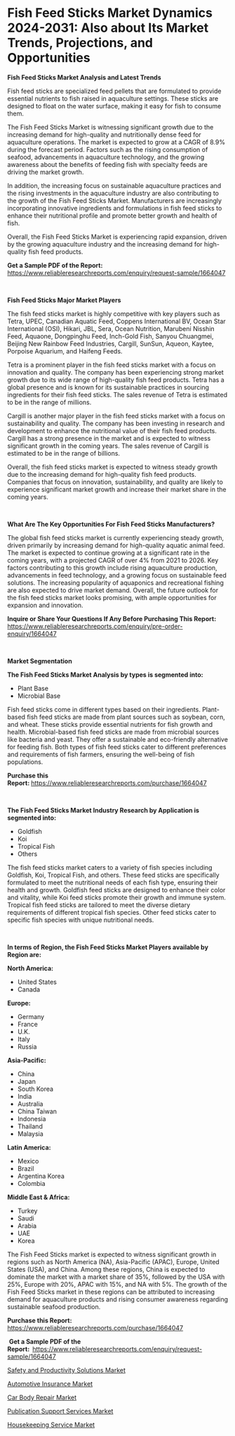 <p><h1>Fish Feed Sticks Market Dynamics 2024-2031: Also about Its Market Trends, Projections, and Opportunities</h1></p><p><strong>Fish Feed Sticks Market Analysis and Latest Trends</strong></p>
<p><p>Fish feed sticks are specialized feed pellets that are formulated to provide essential nutrients to fish raised in aquaculture settings. These sticks are designed to float on the water surface, making it easy for fish to consume them.</p><p>The Fish Feed Sticks Market is witnessing significant growth due to the increasing demand for high-quality and nutritionally dense feed for aquaculture operations. The market is expected to grow at a CAGR of 8.9% during the forecast period. Factors such as the rising consumption of seafood, advancements in aquaculture technology, and the growing awareness about the benefits of feeding fish with specialty feeds are driving the market growth.</p><p>In addition, the increasing focus on sustainable aquaculture practices and the rising investments in the aquaculture industry are also contributing to the growth of the Fish Feed Sticks Market. Manufacturers are increasingly incorporating innovative ingredients and formulations in fish feed sticks to enhance their nutritional profile and promote better growth and health of fish.</p><p>Overall, the Fish Feed Sticks Market is experiencing rapid expansion, driven by the growing aquaculture industry and the increasing demand for high-quality fish feed products.</p></p>
<p><strong>Get a Sample PDF of the Report:&nbsp;</strong> <a href="https://www.reliableresearchreports.com/enquiry/request-sample/1664047">https://www.reliableresearchreports.com/enquiry/request-sample/1664047</a></p>
<p>&nbsp;</p>
<p><strong>Fish Feed Sticks Major Market Players</strong></p>
<p><p>The fish feed sticks market is highly competitive with key players such as Tetra, UPEC, Canadian Aquatic Feed, Coppens International BV, Ocean Star International (OSI), Hikari, JBL, Sera, Ocean Nutrition, Marubeni Nisshin Feed, Aquaone, Dongpinghu Feed, Inch-Gold Fish, Sanyou Chuangmei, Beijing New Rainbow Feed Industries, Cargill, SunSun, Aqueon, Kaytee, Porpoise Aquarium, and Haifeng Feeds.</p><p>Tetra is a prominent player in the fish feed sticks market with a focus on innovation and quality. The company has been experiencing strong market growth due to its wide range of high-quality fish feed products. Tetra has a global presence and is known for its sustainable practices in sourcing ingredients for their fish feed sticks. The sales revenue of Tetra is estimated to be in the range of millions.</p><p>Cargill is another major player in the fish feed sticks market with a focus on sustainability and quality. The company has been investing in research and development to enhance the nutritional value of their fish feed products. Cargill has a strong presence in the market and is expected to witness significant growth in the coming years. The sales revenue of Cargill is estimated to be in the range of billions.</p><p>Overall, the fish feed sticks market is expected to witness steady growth due to the increasing demand for high-quality fish feed products. Companies that focus on innovation, sustainability, and quality are likely to experience significant market growth and increase their market share in the coming years.</p></p>
<p>&nbsp;</p>
<p><strong>What Are The Key Opportunities For Fish Feed Sticks Manufacturers?</strong></p>
<p><p>The global fish feed sticks market is currently experiencing steady growth, driven primarily by increasing demand for high-quality aquatic animal feed. The market is expected to continue growing at a significant rate in the coming years, with a projected CAGR of over 4% from 2021 to 2026. Key factors contributing to this growth include rising aquaculture production, advancements in feed technology, and a growing focus on sustainable feed solutions. The increasing popularity of aquaponics and recreational fishing are also expected to drive market demand. Overall, the future outlook for the fish feed sticks market looks promising, with ample opportunities for expansion and innovation.</p></p>
<p><strong>Inquire or Share Your Questions If Any Before Purchasing This Report:</strong> <a href="https://www.reliableresearchreports.com/enquiry/pre-order-enquiry/1664047">https://www.reliableresearchreports.com/enquiry/pre-order-enquiry/1664047</a></p>
<p>&nbsp;</p>
<p><strong>Market Segmentation</strong></p>
<p><strong>The Fish Feed Sticks Market Analysis by types is segmented into:</strong></p>
<p><ul><li>Plant Base</li><li>Microbial Base</li></ul></p>
<p><p>Fish feed sticks come in different types based on their ingredients. Plant-based fish feed sticks are made from plant sources such as soybean, corn, and wheat. These sticks provide essential nutrients for fish growth and health. Microbial-based fish feed sticks are made from microbial sources like bacteria and yeast. They offer a sustainable and eco-friendly alternative for feeding fish. Both types of fish feed sticks cater to different preferences and requirements of fish farmers, ensuring the well-being of fish populations.</p></p>
<p><strong>Purchase this Report:&nbsp;</strong><a href="https://www.reliableresearchreports.com/purchase/1664047">https://www.reliableresearchreports.com/purchase/1664047</a></p>
<p>&nbsp;</p>
<p><strong>The Fish Feed Sticks Market Industry Research by Application is segmented into:</strong></p>
<p><ul><li>Goldfish</li><li>Koi</li><li>Tropical Fish</li><li>Others</li></ul></p>
<p><p>The fish feed sticks market caters to a variety of fish species including Goldfish, Koi, Tropical Fish, and others. These feed sticks are specifically formulated to meet the nutritional needs of each fish type, ensuring their health and growth. Goldfish feed sticks are designed to enhance their color and vitality, while Koi feed sticks promote their growth and immune system. Tropical fish feed sticks are tailored to meet the diverse dietary requirements of different tropical fish species. Other feed sticks cater to specific fish species with unique nutritional needs.</p></p>
<p>&nbsp;</p>
<p><strong>In terms of Region, the Fish Feed Sticks Market Players available by Region are:</strong></p>
<p>
    <p> <strong> North America: </strong>
        <ul>
            <li>United States</li>
            <li>Canada</li>
        </ul>
        </p> 
    <p> <strong> Europe: </strong>
        <ul>
            <li>Germany</li>
            <li>France</li>
            <li>U.K.</li>
            <li>Italy</li>
            <li>Russia</li>
        </ul>
        </p> 
    <p> <strong> Asia-Pacific: </strong>
        <ul>
            <li>China</li>
            <li>Japan</li>
            <li>South Korea</li>
            <li>India</li>
            <li>Australia</li>
            <li>China Taiwan</li>
            <li>Indonesia</li>
            <li>Thailand</li>
            <li>Malaysia</li>
        </ul>
        </p> 
    <p> <strong> Latin America: </strong>
        <ul>
            <li>Mexico</li>
            <li>Brazil</li>
            <li>Argentina Korea</li>
            <li>Colombia</li>
        </ul>
        </p> 
    <p> <strong> Middle East & Africa: </strong>
        <ul>
            <li>Turkey</li>
            <li>Saudi</li>
            <li>Arabia</li>
            <li>UAE</li>
            <li>Korea</li>
        </ul>
    </p>
    </p>
<p><p>The Fish Feed Sticks market is expected to witness significant growth in regions such as North America (NA), Asia-Pacific (APAC), Europe, United States (USA), and China. Among these regions, China is expected to dominate the market with a market share of 35%, followed by the USA with 25%, Europe with 20%, APAC with 15%, and NA with 5%. The growth of the Fish Feed Sticks market in these regions can be attributed to increasing demand for aquaculture products and rising consumer awareness regarding sustainable seafood production.</p></p>
<p><strong>Purchase this Report: </strong><a href="https://www.reliableresearchreports.com/purchase/1664047">https://www.reliableresearchreports.com/purchase/1664047</a></p>
<p>&nbsp;<strong>Get a Sample PDF of the Report:&nbsp;&nbsp;</strong><a href="https://www.reliableresearchreports.com/enquiry/request-sample/1664047">https://www.reliableresearchreports.com/enquiry/request-sample/1664047</a></p>
<p><strong></strong></p>
<p><p><a href="https://medium.com/p/31ea4b8e59d2/edit">Safety and Productivity Solutions Market</a></p><p><a href="https://medium.com/p/770610c3dfd3/edit">Automotive Insurance Market</a></p><p><a href="https://medium.com/p/0baf33c213cb/edit">Car Body Repair Market</a></p><p><a href="https://medium.com/p/3fa52fce8314/edit">Publication Support Services Market</a></p><p><a href="https://medium.com/p/85ff4511a64c/edit">Housekeeping Service Market</a></p></p>